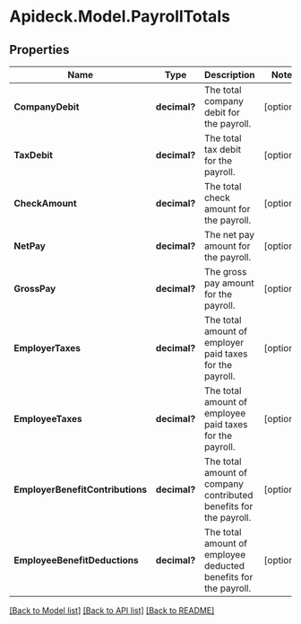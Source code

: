 # Apideck.Model.PayrollTotals

## Properties

Name | Type | Description | Notes
------------ | ------------- | ------------- | -------------
**CompanyDebit** | **decimal?** | The total company debit for the payroll. | [optional] 
**TaxDebit** | **decimal?** | The total tax debit for the payroll. | [optional] 
**CheckAmount** | **decimal?** | The total check amount for the payroll. | [optional] 
**NetPay** | **decimal?** | The net pay amount for the payroll. | [optional] 
**GrossPay** | **decimal?** | The gross pay amount for the payroll. | [optional] 
**EmployerTaxes** | **decimal?** | The total amount of employer paid taxes for the payroll. | [optional] 
**EmployeeTaxes** | **decimal?** | The total amount of employee paid taxes for the payroll. | [optional] 
**EmployerBenefitContributions** | **decimal?** | The total amount of company contributed benefits for the payroll. | [optional] 
**EmployeeBenefitDeductions** | **decimal?** | The total amount of employee deducted benefits for the payroll. | [optional] 

[[Back to Model list]](../README.md#documentation-for-models) [[Back to API list]](../README.md#documentation-for-api-endpoints) [[Back to README]](../README.md)

